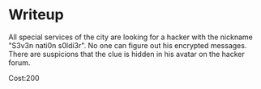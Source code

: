 # Writeup

All special services of the city are looking for a hacker with the nickname "S3v3n nati0n s0ldi3r". No one can figure out his encrypted messages. There are suspicions that the clue is hidden in his avatar on the hacker forum.

Cost:200
